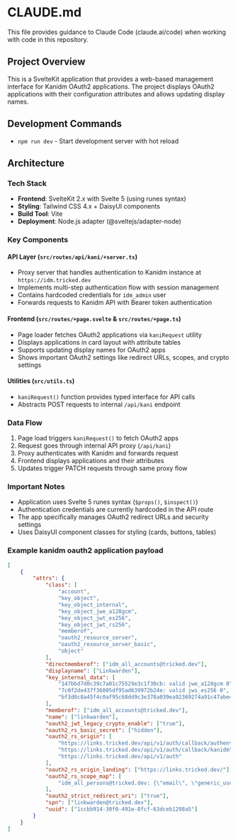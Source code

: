 # CLAUDE.md

This file provides guidance to Claude Code (claude.ai/code) when working with
code in this repository.

## Project Overview

This is a SvelteKit application that provides a web-based management interface
for Kanidm OAuth2 applications. The project displays OAuth2 applications with
their configuration attributes and allows updating display names.

## Development Commands

- `npm run dev` - Start development server with hot reload

## Architecture

### Tech Stack

- **Frontend**: SvelteKit 2.x with Svelte 5 (using runes syntax)
- **Styling**: Tailwind CSS 4.x + DaisyUI components
- **Build Tool**: Vite
- **Deployment**: Node.js adapter (@sveltejs/adapter-node)

### Key Components

#### API Layer (`src/routes/api/kani/+server.ts`)

- Proxy server that handles authentication to Kanidm instance at
  `https://idm.tricked.dev`
- Implements multi-step authentication flow with session management
- Contains hardcoded credentials for `idm_admin` user
- Forwards requests to Kanidm API with Bearer token authentication

#### Frontend (`src/routes/+page.svelte` & `src/routes/+page.ts`)

- Page loader fetches OAuth2 applications via `kaniRequest` utility
- Displays applications in card layout with attribute tables
- Supports updating display names for OAuth2 apps
- Shows important OAuth2 settings like redirect URLs, scopes, and crypto
  settings

#### Utilities (`src/utils.ts`)

- `kaniRequest()` function provides typed interface for API calls
- Abstracts POST requests to internal `/api/kani` endpoint

### Data Flow

1. Page load triggers `kaniRequest()` to fetch OAuth2 apps
2. Request goes through internal API proxy (`/api/kani`)
3. Proxy authenticates with Kanidm and forwards request
4. Frontend displays applications and their attributes
5. Updates trigger PATCH requests through same proxy flow

### Important Notes

- Application uses Svelte 5 runes syntax (`$props()`, `$inspect()`)
- Authentication credentials are currently hardcoded in the API route
- The app specifically manages OAuth2 redirect URLs and security settings
- Uses DaisyUI component classes for styling (cards, buttons, tables)

### Example kanidm oauth2 application payload

```json
[
    {
        "attrs": {
            "class": [
                "account",
                "key_object",
                "key_object_internal",
                "key_object_jwe_a128gcm",
                "key_object_jwt_es256",
                "key_object_jwt_rs256",
                "memberof",
                "oauth2_resource_server",
                "oauth2_resource_server_basic",
                "object"
            ],
            "directmemberof": ["idm_all_accounts@tricked.dev"],
            "displayname": ["Linkwarden"],
            "key_internal_data": [
                "147bbd7d0c39c7a01c75529e3c1f30cb: valid jwe_a128gcm 0",
                "7c0f2de437f36005df95ad639972b24e: valid jws_es256 0",
                "bf3d0c8a45f4c0af95c68dd9c3e378a039ea92369274a91c47abe40e1c348a4a: valid jws_rs256 0"
            ],
            "memberof": ["idm_all_accounts@tricked.dev"],
            "name": ["linkwarden"],
            "oauth2_jwt_legacy_crypto_enable": ["true"],
            "oauth2_rs_basic_secret": ["hidden"],
            "oauth2_rs_origin": [
                "https://links.tricked.dev/api/v1/auth/callback/authentik",
                "https://links.tricked.dev/api/v1/auth/callback/kanidm",
                "https://links.tricked.dev/api/v1/auth"
            ],
            "oauth2_rs_origin_landing": ["https://links.tricked.dev/"],
            "oauth2_rs_scope_map": [
                "idm_all_persons@tricked.dev: {\"email\", \"generic_users\", \"groups\", \"openid\", \"profile\"}"
            ],
            "oauth2_strict_redirect_uri": ["true"],
            "spn": ["linkwarden@tricked.dev"],
            "uuid": ["1ccbb914-30f0-491e-8fcf-63dceb1298a5"]
        }
    }
]
```
